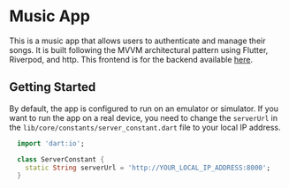 # Music App

This is a music app that allows users to authenticate and manage their songs. It is built following the MVVM architectural pattern using Flutter, Riverpod, and http. This frontend is for the backend available [here](https://github.com/BiAksoy/music-app-server).

## Getting Started

By default, the app is configured to run on an emulator or simulator. If you want to run the app on a real device, you need to change the `serverUrl` in the `lib/core/constants/server_constant.dart` file to your local IP address.

```dart
  import 'dart:io';

  class ServerConstant {
    static String serverUrl = 'http://YOUR_LOCAL_IP_ADDRESS:8000';
  }
```
